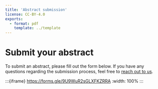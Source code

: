 ```yaml
---
title: 'Abstract submission'
license: CC-BY-4.0
exports:
  - format: pdf
    template: ../template
---
```



# Submit your abstract
To submit an abstract, please fill out the form below. If you have any questions regarding the submission process, feel free to [reach out to us](ossfe2025@gmail.com).

:::{iframe} https://forms.gle/9U9WuR2sGLXFKZRRA
:width: 100%
:::